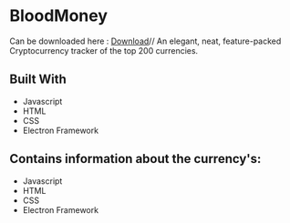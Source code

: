 # BloodMoney
Can be downloaded here : [Download](http://www.wildgoat.me/bloodmoney)//
An elegant, neat, feature-packed Cryptocurrency tracker of the top 200 currencies.

## Built With
* Javascript
* HTML
* CSS
* Electron Framework

## Contains information about the currency's:
* Javascript
* HTML
* CSS
* Electron Framework
